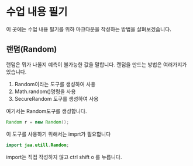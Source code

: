 # 수업 내용 필기
이 곳에는 수업 내용 필기를 위하 마크다운을 작성하는 방법을 살펴보겠습니다.

## 랜덤(Random)

랜덤은 뭐가 나올지 예측이 불가능한 값을 말합니다.
랜덤을 만드는 방법은 여러가지가 있습니다.

1. Random이라는 도구를 생성하여 사용
2. Math.random()명령을 사용
3. SecureRandom 도구를 생성하여 사용

여기서는 Random도구를 생성합니다.

 ```java
 Random r = new Random();
 ```
 이 도구를 사용하기 위해서는 imprt가 필요합니다
  ```java
import jaa.utill.Random;
 ```
 import는 직접 작성하지 않고 ctrl shift o 를 누릅니다.
